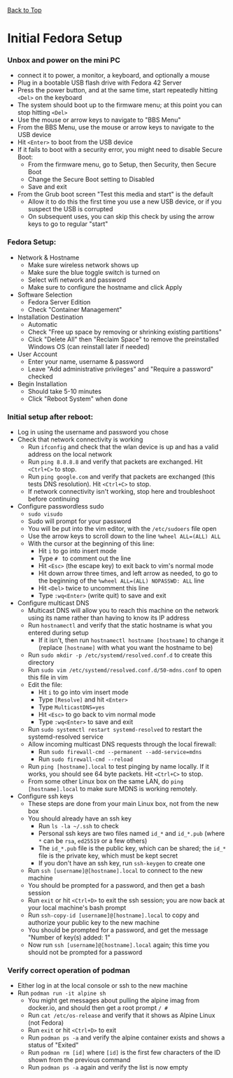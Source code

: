 [Back to Top](README.md)

# Initial Fedora Setup

### Unbox and power on the mini PC
* connect it to power, a monitor, a keyboard, and optionally a mouse
* Plug in a bootable USB flash drive with Fedora 42 Server
* Press the power button, and at the same time, start repeatedly hitting `<Del>` on the keyboard
* The system should boot up to the firmware menu; at this point you can stop hitting `<Del>`
* Use the mouse or arrow keys to navigate to "BBS Menu"
* From the BBS Menu, use the mouse or arrow keys to navigate to the USB device
* Hit `<Enter>` to boot from the USB device
* If it fails to boot with a security error, you might need to disable Secure Boot:
    * From the firmware menu, go to Setup, then Security, then Secure Boot
	* Change the Secure Boot setting to Disabled
	* Save and exit
* From the Grub boot screen "Test this media and start" is the default
    * Allow it to do this the first time you use a new USB device, or if you suspect the USB is corrupted
    * On subsequent uses, you can skip this check by using the arrow keys to go to regular "start"


### Fedora Setup:
* Network & Hostname
	* Make sure wireless network shows up
	* Make sure the blue toggle switch is turned on
	* Select wifi network and password
	* Make sure to configure the hostname and click Apply
* Software Selection
	* Fedora Server Edition
	* Check "Container Management"
* Installation Destination
	* Automatic
	* Check "Free up space by removing or shrinking existing partitions"
	* Click "Delete All" then "Reclaim Space" to remove the preinstalled Windows OS (can reinstall later if needed)
* User Account
	* Enter your name, username & password
	* Leave "Add administrative privileges" and "Require a password" checked
* Begin Installation
	* Should take 5-10 minutes
	* Click "Reboot System" when done

### Initial setup after reboot:
* Log in using the username and password you chose
* Check that network connectivity is working
    * Run `ifconfig` and check that the wlan device is up and has a valid address on the local network
    * Run `ping 8.8.8.8` and verify that packets are exchanged.  Hit `<Ctrl+C>` to stop.
    * Run `ping google.com` and verify that packets are exchanged (this tests DNS resolution).  Hit `<Ctrl+C>` to stop.
	* If network connectivity isn't working, stop here and troubleshoot before continuing
* Configure passwordless sudo
	* `sudo visudo`
	* Sudo will prompt for your password
	* You will be put into the vim editor, with the `/etc/sudoers` file open
	* Use the arrow keys to scroll down to the line `%wheel ALL=(ALL) ALL`
	* With the cursor at the beginning of this line:
		* Hit `i` to go into insert mode
		* Type `# ` to comment out the line
		* Hit `<Esc>` (the escape key) to exit back to vim's normal mode
		* Hit down arrow three times, and left arrow as needed, to go to the beginning of the `%wheel ALL=(ALL) NOPASSWD: ALL` line
		* Hit `<Del>` twice to uncomment this line
		* Type `:wq<Enter>` (write quit) to save and exit
* Configure multicast DNS
	* Multicast DNS will allow you to reach this machine on the network using its name rather than having to know its IP address
	* Run `hostnamectl` and verify that the static hostname is what you entered during setup
		* If it isn't, then run `hostnamectl hostname [hostname]` to change it (replace `[hostname]` with what you want the hostname to be)
	* Run `sudo mkdir -p /etc/systemd/resolved.conf.d` to create this directory
	* Run `sudo vim /etc/systemd/resolved.conf.d/50-mdns.conf` to open this file in vim
	* Edit the file:
		* Hit `i` to go into vim insert mode
		* Type `[Resolve]` and hit `<Enter>`
		* Type `MulticastDNS=yes`
		* Hit `<Esc>` to go back to vim normal mode
		* Type `:wq<Enter>` to save and exit
	* Run `sudo systemctl restart systemd-resolved` to restart the systemd-resolved service
    * Allow incoming multicast DNS requests through the local firewall:
        * Run `sudo firewall-cmd --permanent --add-service=mdns`
        * Run `sudo firewall-cmd --reload`
	* Run `ping [hostname].local` to test pinging by name locally.  If it works, you should see 64 byte packets.  Hit `<Ctrl+C>` to stop.
	* From some other Linux box on the same LAN, do `ping [hostname].local` to make sure MDNS is working remotely.
* Configure ssh keys
    * These steps are done from your main Linux box, not from the new box
	* You should already have an ssh key
		* Run `ls -la ~/.ssh` to check
		* Personal ssh keys are two files named `id_*` and `id_*.pub` (where `*` can be `rsa`, `ed25519` or a few others)
		* The `id_*.pub` file is the public key, which can be shared; the `id_*` file is the private key, which must be kept secret
		* If you don't have an ssh key, run `ssh-keygen` to create one
	* Run `ssh [username]@[hostname].local` to connect to the new machine
	* You should be prompted for a password, and then get a bash session
	* Run `exit` or hit `<Ctrl+D>` to exit the ssh session; you are now back at your local machine's bash prompt
	* Run `ssh-copy-id [username]@[hostname].local` to copy and authorize your public key to the new machine
	* You should be prompted for a password, and get the message "Number of key(s) added: 1"
	* Now run `ssh [username]@[hostname].local` again; this time you should not be prompted for a password

### Verify correct operation of podman
* Either log in at the local console or ssh to the new machine
* Run `podman run -it alpine sh`
    * You might get messages about pulling the alpine imag from docker.io, and should then get a root prompt `/ #`
    * Run `cat /etc/os-release` and verify that it shows as Alpine Linux (not Fedora)
    * Run `exit` or hit `<Ctrl+D>` to exit
    * Run `podman ps -a` and verify the alpine container exists and shows a status of "Exited"
    * Run `podman rm [id]` where `[id]` is the first few characters of the ID shown from the previous command
    * Run `podman ps -a` again and verify the list is now empty
